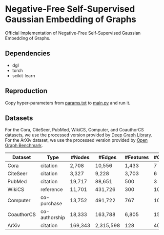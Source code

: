 # Negative-Free Self-Supervised Gaussian Embedding of Graphs

Official Implementation of Negative-Free Self-Supervised Gaussian Embedding of Graphs.



## Dependencies

- dgl
- torch
- scikit-learn



## Reproduction

Copy hyper-parameters from [params.txt](./params.txt) to [main.py](./main.py) and run it.



## Datasets

For the Cora, CiteSeer, PubMed, WikiCS, Computer, and CoauthorCS datasets, we use the processed version provided by [Deep Graph Library](https://docs.dgl.ai/api/python/dgl.data.html). For the ArXiv dataset, we use the processed version provided by [Open Graph Benchmark](https://ogb.stanford.edu/docs/nodeprop/#ogbn-arxiv).

| Dataset    | Type          | #Nodes  | #Edges    | #Features | #Classes |
| ---------- | ------------- | ------- | --------- | --------- | -------- |
| Cora       | citation      | 2,708   | 10,556    | 1,433     | 7        |
| CiteSeer   | citation      | 3,327   | 9,228     | 3,703     | 6        |
| PubMed     | citation      | 19,717  | 88,651    | 500       | 3        |
| WikiCS     | reference     | 11,701  | 431,726   | 300       | 10       |
| Computer   | co-purchase   | 13,752  | 491,722   | 767       | 10       |
| CoauthorCS | co-authorship | 18,333  | 163,788   | 6,805     | 15       |
| ArXiv      | citation      | 169,343 | 2,315,598 | 128       | 40       |